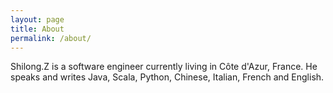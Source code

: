 ```yaml
---
layout: page
title: About
permalink: /about/
---
```


Shilong.Z is a software engineer currently living in Côte d'Azur, France. He speaks and writes Java, Scala, Python, Chinese, Italian, French and English.
